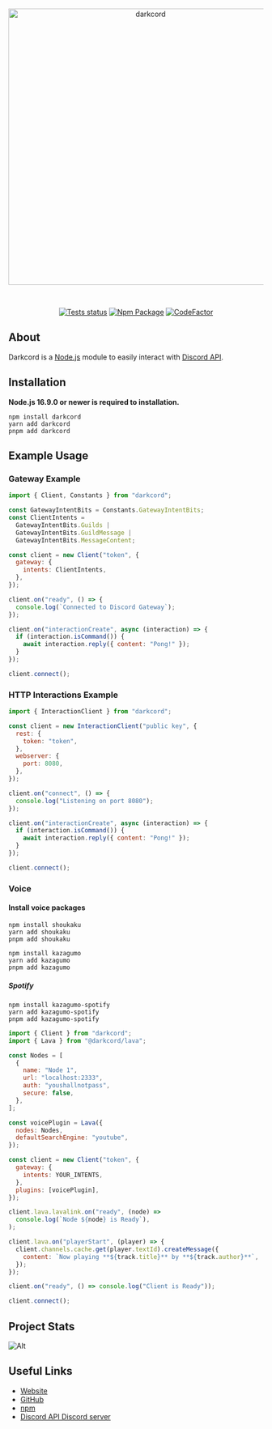 <div align="center">
	<br />
    	<p>
		<img src="https://media.discordapp.net/attachments/903700220259487767/1083430114563465256/tema2_preto.png" width="546" alt="darkcord" />
	</p>
    <br />
    	<p>
		<a href="https://github.com/JustAWaifuHunter/darkcord/actions"><img src="https://github.com/JustAWaifuHunter/darkcord/actions/workflows/tests.yml/badge.svg" alt="Tests status" /></a>
		<a href="https://www.npmjs.com/package/darkcord"><img src="https://img.shields.io/npm/dm/darkcord" alt="Npm Package" /></a>
		<a href="https://www.codefactor.io/repository/github/justawaifuhunter/darkcord"><img src="https://www.codefactor.io/repository/github/justawaifuhunter/darkcord/badge" alt="CodeFactor" /></a>
	</p>
</div>

## About

Darkcord is a [Node.js](https://nodejs.org) module to easily interact with
[Discord API](https://discord.com/developers/docs/intro).

## Installation

**Node.js 16.9.0 or newer is required to installation.**

```sh-session
npm install darkcord
yarn add darkcord
pnpm add darkcord
```

## Example Usage

### Gateway Example

```js
import { Client, Constants } from "darkcord";

const GatewayIntentBits = Constants.GatewayIntentBits;
const ClientIntents =
  GatewayIntentBits.Guilds |
  GatewayIntentBits.GuildMessage |
  GatewayIntentBits.MessageContent;

const client = new Client("token", {
  gateway: {
    intents: ClientIntents,
  },
});

client.on("ready", () => {
  console.log(`Connected to Discord Gateway`);
});

client.on("interactionCreate", async (interaction) => {
  if (interaction.isCommand()) {
    await interaction.reply({ content: "Pong!" });
  }
});

client.connect();
```

### HTTP Interactions Example

```js
import { InteractionClient } from "darkcord";

const client = new InteractionClient("public key", {
  rest: {
    token: "token",
  },
  webserver: {
    port: 8080,
  },
});

client.on("connect", () => {
  console.log("Listening on port 8080");
});

client.on("interactionCreate", async (interaction) => {
  if (interaction.isCommand()) {
    await interaction.reply({ content: "Pong!" });
  }
});

client.connect();
```

### Voice

#### Install voice packages

```sh-session
npm install shoukaku
yarn add shoukaku
pnpm add shoukaku

npm install kazagumo
yarn add kazagumo
pnpm add kazagumo
```

##### Spotify

```sh-session
npm install kazagumo-spotify
yarn add kazagumo-spotify
pnpm add kazagumo-spotify
```

```js
import { Client } from "darkcord";
import { Lava } from "@darkcord/lava";

const Nodes = [
  {
    name: "Node 1",
    url: "localhost:2333",
    auth: "youshallnotpass",
    secure: false,
  },
];

const voicePlugin = Lava({
  nodes: Nodes,
  defaultSearchEngine: "youtube",
});

const client = new Client("token", {
  gateway: {
    intents: YOUR_INTENTS,
  },
  plugins: [voicePlugin],
});

client.lava.lavalink.on("ready", (node) =>
  console.log(`Node ${node} is Ready`),
);

client.lava.on("playerStart", (player) => {
  client.channels.cache.get(player.textId).createMessage({
    content: `Now playing **${track.title}** by **${track.author}**`,
  });
});

client.on("ready", () => console.log("Client is Ready"));

client.connect();
```

## Project Stats

![Alt](https://repobeats.axiom.co/api/embed/3d66e800bfed33981075004875fdb26af9fb3cc5.svg "Repobeats analytics image")

## Useful Links

- [Website](https://darkcord.denkylabs.com)
- [GitHub](https://github.com/JustAWaifuHunter/darkcord)
- [npm](https://npmjs.com/package/darkcord)
- [Discord API Discord server](https://discord.gg/discord-api)
